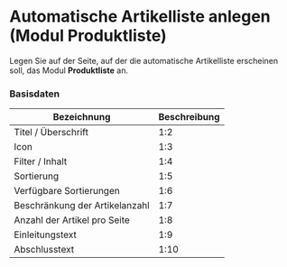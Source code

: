 # Automatische Artikelliste anlegen (Modul Produktliste)

Legen Sie auf der Seite, auf der die automatische Artikelliste erscheinen soll, das Modul **Produktliste** an.

### Basisdaten

| Bezeichnung | Beschreibung |
| -- | -- |
| Titel / Überschrift | 1:2 |
| Icon | 1:3 |
| Filter / Inhalt | 1:4 |
| Sortierung | 1:5 |
| Verfügbare Sortierungen | 1:6 |
| Beschränkung der Artikelanzahl | 1:7 |
| Anzahl der Artikel pro Seite | 1:8 |
| Einleitungstext | 1:9 |
| Abschlusstext | 1:10 |
